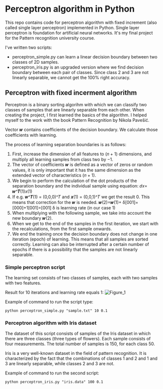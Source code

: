 # Perceptron algorithm in Python
This repo contains code for perceptron algorithm with fixed increment (also called single layer perceptron) implemented in Python. Single layer perceptron is foundation for artificial neural networks. It's my final project for the Pattern recognition university course.

I've written two scripts:

- perceptron_simple.py can learn a linear decision boundary between two classes of 2D samples.
- perceptron_iris.py is an upgraded version where we find decision boundary between each pair of classes. Since class 2 and 3 are not linearly separable, we cannot get the 100% right accuracy.


## Perceptron with fixed incerment algorithm
Perceptron is a binary sorting algorihm with which we can classify two classes of samples that are linearly separable from each other. When creating the project, I first learned the basics of the algorithm. I helped myself to the work with the book Pattern Recognition by Nikola Pavešić.

Vector 𝒘 contains coefficients of the decision boundary. We calculate those coefficients with learning.

The process of learning separation boundaries is as follows:
1. First, increase the dimension of all features to (𝑛 + 1) dimensions, and multiply all learning samples from class two by −1.
2. The vector of coefficients 𝒘 is defined as a vector of zeros or random values, it is only important that it has the same dimension as the extended vector of characteristics (𝑛 + 1).
3. We begin to perform the calculation of the dot products of the separation boundary and the individual sample using equation: 𝑑𝑥= 𝒘^𝑻(1)𝑥(1)
4. If e.g. 𝒘^𝑻(1) = (0,0,0)^𝑇 and 𝒙(1) = (0,0,1)^𝑇 we get the result 0. This means that correction for the 𝒘 is needed.
  𝒘(2)=𝒘(1)+ δ[001]=[000]+1[001]=[001]
  δ is learning rate (in our case 1)
5. When multiplying with the following sample, we take into account the new boundary 𝒘(2).
6. When we get to the end of the samples in the first iteration, we start with the recalculations, from the first sample onwards.
7. We end the training once the decision boundary does not change in one iteration (epoch) of learning. This means that all samples are sorted correctly. Learning can also be interrupted after a certain number of epochs if there is a possibility that the samples are not linearly separable.



### Simple perceptron script
The learning set consists of two classes of samples, each with two samples with two features.

Result for 10 iterations and learning rate equals 1:
![Figure_1](https://user-images.githubusercontent.com/62114221/156884925-f5cce8a9-8d94-4a4a-8634-951ab2e9feb7.png)

Example of command to run the script type:
```console
python perceptron_simple.py "sample.txt" 10 0.1
```
### Perceptron algorithm with Iris dataset
The dataset of this script consists of samples of the Iris dataset in which there are three classes (three types of flowers). Each sample consists of four measurements. The total number of samples is 150, for each class 50.

Iris is a very well-known dataset in the field of pattern recognition. It is characterized by the fact that the combinations of classes 1 and 2 and 1 and 3 are linearly separable, while classes 2 and 3 are not.

Example of command to run the second script:
```console
python perceptron_iris.py "iris.data" 100 0.1
```
